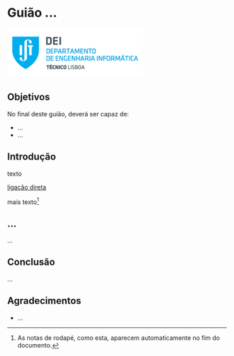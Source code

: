 # Guião ...

![IST](img/IST_DEI.png)  

## Objetivos

No final deste guião, deverá ser capaz de:

- ...
- ...

## Introdução

texto

[ligação direta](https://www.tecnico.ulisboa.pt)

mais texto[^footnote1]

[^footnote1]: As notas de rodapé, como esta, aparecem automaticamente no fim do documento.

## ...

...

## Conclusão

...

## Agradecimentos

- ...
